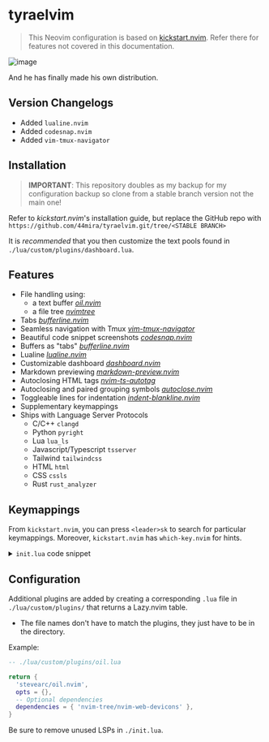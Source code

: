 
# tyraelvim

> This Neovim configuration is based on [kickstart.nvim](https://github.com/nvim-lua/kickstart.nvim).
> Refer there for features not covered in this documentation.

![image](https://github.com/44mira/tyraelvim/assets/116419708/5497aaab-46bf-49e0-9a4c-42d51b78d6d3)
    
And he has finally made his own distribution.

## Version Changelogs

- Added `lualine.nvim`
- Added `codesnap.nvim`
- Added `vim-tmux-navigator`

## Installation

> **IMPORTANT**: This repository doubles as my backup for my configuration backup so clone from a stable branch version not the main one!

Refer to *kickstart.nvim*'s installation guide, but replace the GitHub repo with `https://github.com/44mira/tyraelvim.git/tree/<STABLE BRANCH>`

It is *recommended* that you then customize the text pools found in `./lua/custom/plugins/dashboard.lua`.

## Features

- File handling using:
    - a text buffer *[oil.nvim](https://github.com/stevearc/oil.nvim)*
    - a file tree *[nvimtree](https://github.com/nvim-tree/nvim-tree.lua)*
- Tabs *[bufferline.nvim](https://github.com/akinsho/bufferline.nvim)*
- Seamless navigation with Tmux *[vim-tmux-navigator](https://github.com/christoomey/vim-tmux-navigator)*
- Beautiful code snippet screenshots *[codesnap.nvim](https://github.com/mistricky/codesnap.nvim)*
- Buffers as "tabs" *[bufferline.nvim](https://github.com/akinsho/bufferline.nvim)*
- Lualine *[lualine.nvim](https://github.com/nvim-lualine/lualine.nvim)*
- Customizable dashboard *[dashboard.nvim](https://github.com/MeanderingProgrammer/dashboard.nvim)*
- Markdown previewing *[markdown-preview.nvim](https://github.com/iamcco/markdown-preview.nvim)*
- Autoclosing HTML tags *[nvim-ts-autotag](https://github.com/windwp/nvim-ts-autotag)*
- Autoclosing and paired grouping symbols *[autoclose.nvim](https://github.com/m4xshen/autoclose.nvim)*
- Toggleable lines for indentation *[indent-blankline.nvim](https://github.com/lukas-reineke/indent-blankline.nvim)*
- Supplementary keymappings
- Ships with Language Server Protocols
    - C/C++ `clangd`
    - Python `pyright`
    - Lua `lua_ls`
    - Javascript/Typescript `tsserver`
    - Tailwind `tailwindcss`
    - HTML `html`
    - CSS `cssls`
    - Rust `rust_analyzer`

## Keymappings

From `kickstart.nvim`, you can press `<leader>sk` to search for particular keymappings. Moreover, `kickstart.nvim` has `which-key.nvim` for hints.

<details>
    <summary> <code>init.lua</code> code snippet</summary>

```lua
-- ./init.lua

-- shorthand for binding keymap
local bind = vim.keymap.set

bind('n', '<leader>t', '<cmd>NvimTreeToggle<CR>', { desc = 'Open Nvim[T]ree' })

-- Open an Oil buffer
bind('n', '<leader>f', '<cmd>Oil<CR>', { desc = 'Open [F]ile explorer buffer' })

-- Toggle lines for indented
bind('n', '<leader>i', '<cmd>IBLEnable | set cc=80<CR>', { desc = 'Enable Indent Blank Line' })
bind('n', '<leader>j', '<cmd>IBLDisable | set cc=0<CR>', { desc = 'Disable Indent Blank Line' })

-- Additional normal bind shortcut for ergonomics
bind('i', 'jk', '<Esc>', { desc = 'Normal mode' })

-- Close a tab
bind('n', '<leader>bd', '<cmd>bd<CR>', { desc = '[B]uffer [D]elete' })

-- Cycle through tabs
-- bind('n', '<leader>[', '<cmd>BufferLineCyclePrev<CR>', { desc = '[[] Previous Buffer' })
-- bind('n', '<leader>]', '<cmd>BufferLineCycleNext<CR>', { desc = '[]] Next Buffer' })
bind('n', '<leader>[', '<cmd>bp<CR>', { desc = '[[] Previous Buffer' })
bind('n', '<leader>]', '<cmd>bn<CR>', { desc = '[]] Next Buffer' })

-- Rearrange tabs
-- bind('n', '<leader>}', '<cmd>BufferLineMoveNext<CR>', { desc = '[}] Forward Buffer' })
-- bind('n', '<leader>{', '<cmd>BufferLineMovePrev<CR>', { desc = '[{] Backward Buffer' })

-- Jump to tab
for i = 1, 9 do
  -- bind('n', ('<M-%d>'):format(i), ('<cmd>BufferLineGoToBuffer %d<CR>'):format(i), { desc = ('Go to Buffer [%d]'):format(i) })
  bind('n', ('<M-%d>'):format(i), ('<cmd>LualineBuffersJump! %d<CR>'):format(i), { desc = ('Go to Buffer [%d]'):format(i) })
end

-- Markdown preview
bind('n', '<leader>md', '<cmd>MarkdownPreviewToggle<CR>', { desc = 'Preview [M]ark[d]own' })

-- Note taking
bind('n', '<leader>nb', '<cmd>:enew<CR>', { desc = '[New] Buffer' })
```
</details>

## Configuration

Additional plugins are added by creating a corresponding `.lua` file in `./lua/custom/plugins/` that returns a Lazy.nvim table.
- The file names don't have to match the plugins, they just have to be in the directory.

Example:

```lua
-- ./lua/custom/plugins/oil.lua

return {
  'stevearc/oil.nvim',
  opts = {},
  -- Optional dependencies
  dependencies = { 'nvim-tree/nvim-web-devicons' },
}
```

Be sure to remove unused LSPs in `./init.lua`.

